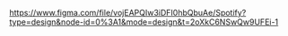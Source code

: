 https://www.figma.com/file/vojEAPQIw3iDFI0hbQbuAe/Spotify?type=design&node-id=0%3A1&mode=design&t=2oXkC6NSwQw9UFEi-1
